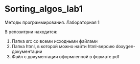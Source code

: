 # Sorting_algos_lab1
Методы программирования. Лабораторная 1

В репозитрии находится:
1. Папка src со всеми исходными файлами
2. Папка html, в которой можно найти html-версию doxygen-документации
3. Файл с документации оформленной в формате pdf

